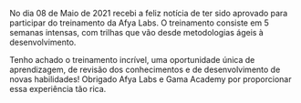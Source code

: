 No dia 08 de Maio de 2021 recebi a feliz notícia de ter sido aprovado para participar do treinamento da Afya Labs. O treinamento consiste em 5 semanas intensas, com trilhas que vão desde metodologias ágeis à desenvolvimento.

Tenho achado o treinamento incrível, uma oportunidade única de aprendizagem, de revisão dos conhecimentos e de desenvolvimento de novas habilidades! Obrigado Afya Labs e Gama Academy por proporcionar essa experiência tão rica.